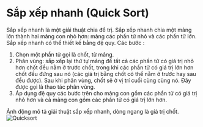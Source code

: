 # Sắp xếp nhanh (Quick Sort)

Sắp xếp nhanh là một giải thuật chia để trị.
Sắp xếp nhanh chia một mảng lớn thành hai mảng con nhỏ hơn: mảng các phần tử nhỏ và các phần tử lớn. Sắp xếp nhanh có thể thiết kế bằng đệ quy.
Các bước : 
1. Chọn một phần tử gọi là chốt, từ mảng.
2. Phân vùng: sắp xếp lại thứ tự mảng để tất cả các phần tử có giá trị nhỏ hơn chốt đều nằm ở trước chốt, trong khi các phần tử có giá trị lớn hơn chốt đều đứng sau nó (các giá trị bằng chốt có thể nằm ở trước hay sau đều được). Sau khi phân vùng, chốt sẽ ở vị trí cuối cùng cùng nó. Đây được gọi là thao tác phân vùng.
3. Áp dụng đệ quy các bước trên cho mảng con gồm các phần tử có giá trị nhỏ hơn và cả mảng con gồm các phần tử có giá trị lớn hơn.

Ảnh động mô tả giải thuật sắp xếp nhanh, dòng ngang là giá trị chốt.
![Quicksort](https://upload.wikimedia.org/wikipedia/commons/6/6a/Sorting_quicksort_anim.gif)

